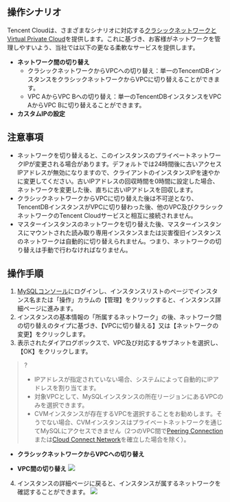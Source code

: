 ## 操作シナリオ
Tencent Cloudは、さまざまなシナリオに対応する[クラシックネットワークとVirtual Private Cloud](https://intl.cloud.tencent.com/document/product/215/31807)を提供します。これに基づき、お客様がネットワークを管理しやすいよう、当社では以下の更なる柔軟なサービスを提供します。
- **ネットワーク間の切り替え**
  - クラシックネットワークからVPCへの切り替え：単一のTencentDBインスタンスをクラシックネットワークからVPCに切り替えることができます。
  - VPC AからVPC Bへの切り替え：単一のTencentDBインスタンスをVPC AからVPC Bに切り替えることができます。
- **カスタムIPの設定**

## 注意事項
- ネットワークを切り替えると、このインスタンスのプライベートネットワークIPが変更される場合があります。デフォルトでは24時間後に古いアクセスIPアドレスが無効になりますので、クライアントのインスタンスIPを速やかに変更してください。古いIPアドレスの回収時間を0時間に設定した場合、ネットワークを変更した後、直ちに古いIPアドレスを回収します。
- クラシックネットワークからVPCに切り替えた後は不可逆となり、TencentDBインスタンスがVPCに切り替わった後、他のVPC及びクラシックネットワークのTencent Cloudサービスと相互に接続されません。
- マスターインスタンスのネットワークを切り替えた後、マスターインスタンスにマウントされた読み取り専用インスタンスまたは災害復旧インスタンスのネットワークは自動的に切り替えられません。つまり、ネットワークの切り替えは手動で行わなければなりません。

## 操作手順
1. [MySQLコンソール](https://console.cloud.tencent.com/cdb)にログインし、インスタンスリストのページでインスタンス名または「操作」カラムの【管理】をクリックすると、インスタンス詳細ページに進みます。
2. インスタンスの基本情報の「所属するネットワーク」の後、ネットワーク間の切り替えのタイプに基づき、【VPCに切り替える】又は【ネットワークの変更】をクリックします。
3. 表示されたダイアログボックスで、VPC及び対応するサブネットを選択し、【OK】をクリックします。
>?
>- IPアドレスが指定されていない場合、システムによって自動的にIPアドレスを割り当てます。
>- 対象VPCとして、MySQLインスタンスの所在リージョンにあるVPCのみを選択できます。
>- CVMインスタンスが存在するVPCを選択することをお勧めします。そうでない場合、CVMインスタンスはプライベートネットワークを通じてMySQLにアクセスできません（2つのVPC間で[Peering Connection](https://intl.cloud.tencent.com/document/product/553/18827)または[Cloud Connect Network](https://intl.cloud.tencent.com/document/product/1003/30049)を確立した場合を除く）。
>
   - **クラシックネットワークからVPCへの切り替え**

   - **VPC間の切り替え**
![](https://main.qcloudimg.com/raw/a192825b08623dab464b59f4cbf1ab55.png)
4. インスタンスの詳細ページに戻ると、インスタンスが属するネットワークを確認することができます。
![](https://main.qcloudimg.com/raw/5342a64814664fa784e256ecbd6f934f.png)
